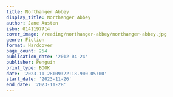 ```yaml
---
title: Northanger Abbey
display_title: Northanger Abbey
author: Jane Austen
isbn: 0141197714
cover_image: /reading/northanger-abbey/northanger-abbey.jpg
genre: Fiction
format: Hardcover
page_count: 254
publication_date: '2012-04-24'
publisher: Penguin
print_type: BOOK
date: '2023-11-28T09:22:18.900-05:00'
start_date: '2023-11-26'
end_date: '2023-11-28'
---
```


